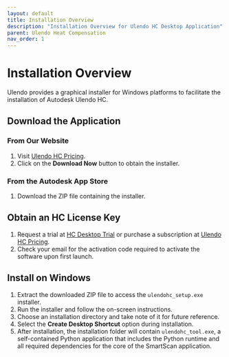 ```yaml
---
layout: default
title: Installation Overview
description: "Installation Overview for Ulendo HC Desktop Application"
parent: Ulendo Heat Compensation
nav_order: 1
---
```


# Installation Overview
Ulendo provides a graphical installer for Windows platforms to facilitate the installation of Autodesk Ulendo HC.

## Download the Application
### From Our Website
1. Visit [Ulendo HC Pricing](https://www.ulendo.io/pricinghc).
2. Click on the **Download Now** button to obtain the installer.

### From the Autodesk App Store
1. Download the ZIP file containing the installer.

## Obtain an HC License Key
1. Request a trial at [HC Desktop Trial](https://www.ulendo.io/hc-desktop-trial) or purchase a subscription at [Ulendo HC Pricing](https://www.ulendo.io/pricinghc).
2. Check your email for the activation code required to activate the software upon first launch.

## Install on Windows
1. Extract the downloaded ZIP file to access the `ulendohc_setup.exe` installer.
2. Run the installer and follow the on-screen instructions.
3. Choose an installation directory and take note of it for future reference.
4. Select the **Create Desktop Shortcut** option during installation.
5. After installation, the installation folder will contain `ulendohc_tool.exe`, a self-contained Python application that includes the Python runtime and all required dependencies for the core of the SmartScan application.